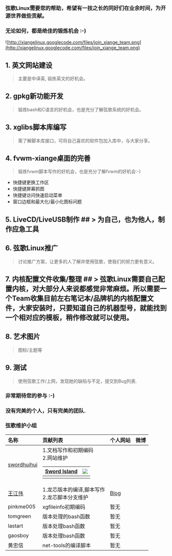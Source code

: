 ### 弦歌Linux需要您的帮助，希望有一技之长的同好们在业余时间，为开源世界做些贡献。 ###
### 无论如何，都是绝佳的锻炼机会 :-) ###
![http://xiangelinux.googlecode.com/files/join_xiange_team.png](http://xiangelinux.googlecode.com/files/join_xiange_team.png)

## 1. 英文网站建设 ##
> 主要是中译英, 锻炼英文的好机会。

## 2. gpkg新功能开发 ##
> 锻炼bash和C语言的好机会，也是充分了解弦歌系统的好机会。

## 3. xglibs脚本库编写 ##
> 需了解脚本库接口，可将自己喜欢的软件包加入库中，与大家分享。

## 4. fvwm-xiange桌面的完善 ##
> 锻炼fvwm脚本写作的好机会，也是充分了解fvwm的好机会:-) <br>
</li></ul><ul><li>快捷键更换工作区<br>
</li><li>快捷键屏幕抓图<br>
</li><li>快捷键访问快速启动菜单<br>
</li><li>窗口边框和最大化/最小化图标问题</li></ul>

<h2>5. LiveCD/LiveUSB制作 ##
> 为自己，也为他人，制作应急工具

## 6. 弦歌Linux推广 ##
> 讨论推广方案，让更多的人了解并使用弦歌，使我们的努力更有意义。<br></li></ul>

<h2>7. 内核配置文件收集/整理 ##
> 弦歌Linux需要自己配置内核，对大部分人来说都感觉非常麻烦。所以需要一个Team收集目前左右笔记本/品牌机的内核配置文件，大家安装时，只要知道自己的机器型号，就能找到一个相对应的模板，稍作修改就可以使用。

## 8. 艺术图片 ##
> 图标/主题等

## 9. 测试 ##
> 使用弦歌工作/上网，发现她的缺陷与不足，提交到Bug列表.

### 非常期待您的参与 :-) ###
### 没有完美的个人，只有完美的团队. ###

### 弦歌维护小组 ###


|名称|贡献列表|个人网站|微博|
|:-----|:-----------|:-----------|:-----|
|[swordhuihui](sword.md)|1.文档写作和初期编码<br>2.网站维护<table><thead><th><a href='http://blog.sina.com.cn/u/1909338954'>Sword Island</a></th><th><a href='http://t.sina.com.cn/1909338954?s=6uyXnP'><img src='http://service.t.sina.com.cn/widget/qmd/1909338954/9e0cf85c/10.png' /></a></th></thead><tbody>
<tr><td><a href='jonsk_echo.md'>王江伟</a></td><td>1.龙芯版本的编译,脚本写作<br>2.龙芯脚本分支维护</td><td><a href='http://wjw1td.blog.163.com/'>Blog</a></td></tr>
<tr><td>pinkme005</td><td>xgfileinfo初期编码</td><td>暂无      </td></tr>
<tr><td>tomgreen</td><td>版本处理的bash函数</td><td>暂无      </td></tr>
<tr><td>lastart</td><td>版本处理bash函数</td><td>暂无      </td></tr>
<tr><td>gaosboy</td><td>版本处理bash函数</td><td>暂无      </td></tr>
<tr><td>黄忠信</td><td>net-tools的编译脚本</td><td>暂无      </td></tr></tbody></table>



